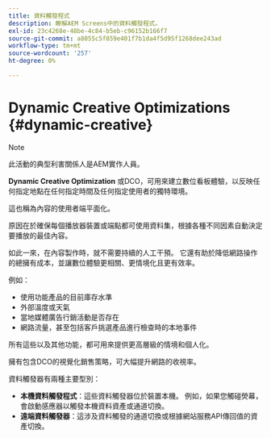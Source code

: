 ```yaml
---
title: 資料觸發程式
description: 瞭解AEM Screens中的資料觸發程式。
exl-id: 23c4268e-48be-4c84-b5eb-c96152b166f7
source-git-commit: a8055c5f859e401f7b1da4f5d95f1268dee243ad
workflow-type: tm+mt
source-wordcount: '257'
ht-degree: 0%

---
```


# Dynamic Creative Optimizations {#dynamic-creative}

>[!NOTE]
>
>此活動的典型利害關係人是AEM實作人員。

**Dynamic Creative Optimization** 或DCO，可用來建立數位看板體驗，以反映任何指定地點在任何指定時間及任何指定使用者的獨特環境。

這也稱為內容的使用者端平面化。

原因在於確保每個播放器裝置或端點都可使用資料集，根據各種不同因素自動決定要播放的最佳內容。

如此一來，在內容製作時，就不需要持續的人工干預。 它還有助於降低網路操作的總擁有成本，並讓數位體驗更相關、更情境化且更有效率。

例如：

* 使用功能產品的目前庫存水準
* 外部溫度或天氣
* 當地媒體廣告行銷活動是否存在
* 網路流量，甚至包括客戶挑選產品進行檢查時的本地事件

所有這些以及其他功能，都可用來提供更高層級的情境和個人化。

擁有包含DCO的視覺化銷售策略，可大幅提升網路的收視率。

資料觸發器有兩種主要型別：

* **本機資料觸發程式**：這些資料觸發器位於裝置本機。 例如，如果您觸碰熒幕，會啟動感應器以觸發本機資料資產或通道切換。
* **遠端資料觸發器**：這涉及資料觸發的通道切換或根據網站服務API傳回值的資產切換。
